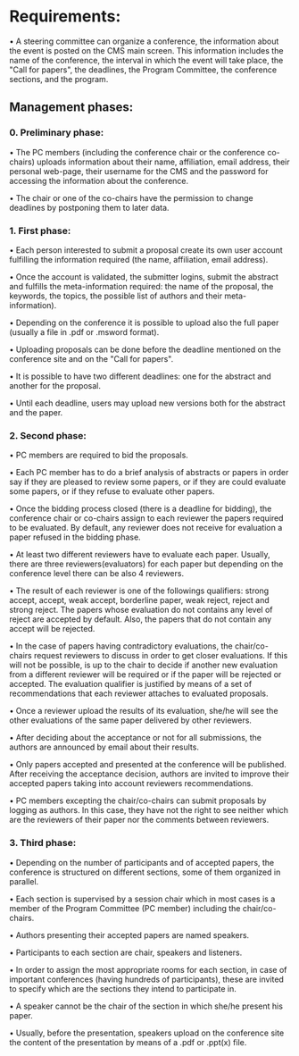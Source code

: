 # Requirements:

• A steering committee can organize a conference, the information about the event is posted on the CMS main screen. This information includes the name of the conference, the interval in which the event will take place, the "Call for papers", the deadlines, the Program Committee, the conference sections, and the program.

## Management phases:

### 0. Preliminary phase:

 • The PC members (including the conference chair or the conference co-chairs) uploads information about their name, affiliation, email address, their personal web-page, their username for the CMS and the password for accessing the information about the conference.  

 • The chair or one of the co-chairs have the permission to change deadlines by postponing them to later data.

### 1. First phase:
• Each person interested to submit a proposal create its own user account fulfilling the information required (the name, affiliation, email address). 

• Once the account is validated, the submitter logins, submit the abstract and fulfills the meta-information required: the name of the proposal, the keywords, the topics, the possible list of authors and their meta-information).

• Depending on the conference it is possible to upload also the full paper (usually a file in .pdf or .msword format).

• Uploading proposals can be done before the deadline mentioned on the conference site and on the "Call for papers".

• It is possible to have two different deadlines: one for the abstract and another for the proposal. 

• Until each deadline, users may upload new versions both for the abstract and the paper.

### 2. Second phase:

• PC members are required to bid the proposals.

• Each PC member has to do a brief analysis of abstracts or papers in order say if they are pleased to review some papers, or if they are could evaluate some papers, or if they refuse to evaluate other papers. 

• Once the bidding process closed (there is a deadline for bidding), the conference chair or co-chairs assign to each reviewer the papers required to be evaluated. By default, any reviewer does not receive for evaluation a paper refused in the bidding phase.

• At least two different reviewers have to evaluate each paper. Usually, there are three reviewers(evaluators) for each paper but depending on the conference level there can be also 4 reviewers.

• The result of each reviewer is one of the followings qualifiers: strong accept, accept, weak accept, borderline paper, weak reject, reject and strong reject. The papers whose evaluation do not contains any level of reject are accepted by default. Also, the papers that do not contain any accept will be rejected.

• In the case of papers having contradictory evaluations, the chair/co-chairs request reviewers to discuss in order to get closer evaluations. If this will not be possible, is up to the chair to decide if another new evaluation from a different reviewer will be required or if the paper will be rejected or accepted. The evaluation qualifier is justified by means of a set of recommendations that each reviewer attaches to evaluated proposals.

• Once a reviewer upload the results of its evaluation, she/he will see the other evaluations of the same paper delivered by other reviewers.

• After deciding about the acceptance or not for all submissions, the authors are announced by email about their results.

• Only papers accepted and presented at the conference will be published. After receiving the acceptance decision, authors are invited to improve their accepted papers taking into account reviewers recommendations.

• PC members excepting the chair/co-chairs can submit proposals by logging as authors. In this case, they have not the right to see neither which are the reviewers of their paper nor the comments between reviewers.

### 3. Third phase:

• Depending on the number of participants and of accepted papers, the conference is structured on different sections, some of them organized in parallel. 

• Each section is supervised by a session chair which in most cases is a member of the Program Committee (PC member) including the chair/co-chairs. 

• Authors presenting their accepted papers are named speakers.

• Participants to each section are chair, speakers and listeners. 

• In order to assign the most appropriate rooms for each section, in case of important conferences (having hundreds of participants), these are invited to specify which are the sections they intend to participate in. 

• A speaker cannot be the chair of the section in which she/he present his paper. 

• Usually, before the presentation, speakers upload on the conference site the content of the presentation by means of a .pdf or .ppt(x) file.
